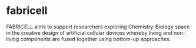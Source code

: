 # fabricell
FABRICELL aims to support researchers exploring Chemistry-Biology space in the creative design of artificial cellular devices whereby living and non-living components are fused together using bottom-up approaches.
